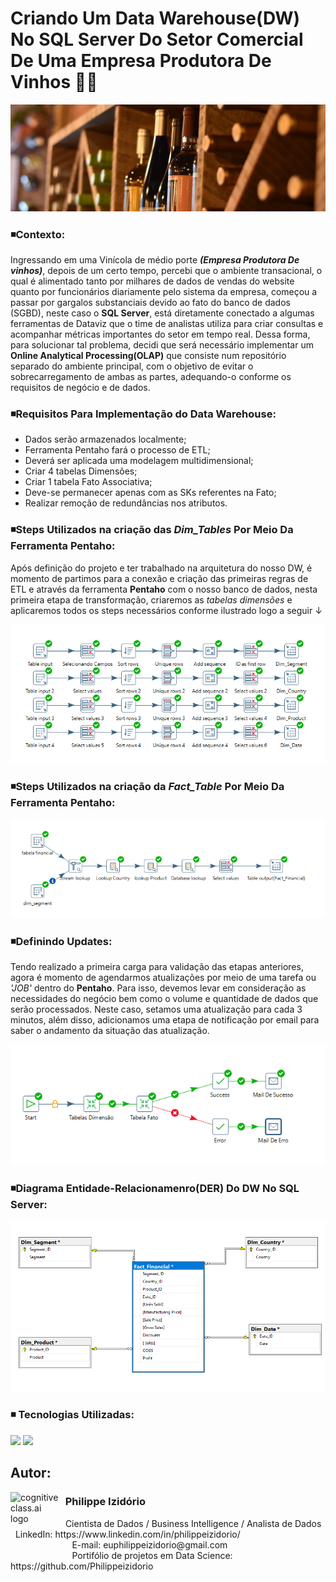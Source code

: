 # Criando Um Data Warehouse(DW) No SQL Server Do Setor Comercial De Uma Empresa Produtora De Vinhos 💱🍇
![Alt ou título da imagem](https://github.com/Philippeizidorio/CriandoDW_SQLEMPVinicola/blob/main/wineryfinan.png)

### ◾Contexto:
Ingressando em uma Vinícola de médio porte ___(Empresa Produtora De vinhos)___, depois de um certo tempo, percebi que o ambiente transacional, o qual é alimentado tanto por milhares de dados de vendas do website quanto por funcionários diariamente pelo sistema da empresa, começou a passar por gargalos substanciais devido ao fato do banco de dados (SGBD), neste caso o __SQL Server__, está diretamente conectado a algumas ferramentas de Dataviz que o time de analistas utiliza para criar consultas e acompanhar métricas importantes do setor em tempo real. Dessa forma, para solucionar tal problema, decidi que será necessário implementar um __Online Analytical Processing(OLAP)__ que consiste num repositório separado do ambiente principal, com o objetivo de evitar o sobrecarregamento de ambas as partes, adequando-o conforme os requisitos de negócio e de dados. 

### ◾Requisitos Para Implementação do Data Warehouse:
- Dados serão armazenados localmente;
- Ferramenta Pentaho fará o processo de ETL;
- Deverá ser aplicada uma modelagem multidimensional;
- Criar 4 tabelas Dimensões;
- Criar 1 tabela Fato Associativa;
- Deve-se permanecer apenas com as SKs referentes na Fato;
- Realizar remoção de redundâncias nos atributos.

### ◾Steps Utilizados na criação das ___Dim_Tables___ Por Meio Da Ferramenta __Pentaho__:
Após definição do projeto e ter trabalhado na arquitetura do nosso DW, é momento de partimos para a conexão e criação das primeiras regras de ETL e através da ferramenta __Pentaho__
com o nosso banco de dados, nesta primeira etapa de transformação, criaremos as _tabelas dimensões_ e aplicaremos todos os steps necessários conforme ilustrado logo a seguir ↓

![DIM](https://github.com/Philippeizidorio/CriandoDW_SQLEMPVinicola/blob/main/ETL%20-%20DIM_Tables.png)

### ◾Steps Utilizados na criação da ___Fact_Table___ Por Meio Da Ferramenta __Pentaho__:

![FACT](https://github.com/Philippeizidorio/CriandoDW_SQLEMPVinicola/blob/main/ETL-%20Fact_Table.png)

### ◾Definindo Updates: 
Tendo realizado a primeira carga para validação das etapas anteriores, agora é momento de agendarmos atualizações por meio de uma tarefa ou _'JOB'_ dentro do __Pentaho__. Para isso, devemos levar em consideração as necessidades do negócio bem como o volume e quantidade de dados que serão processados. Neste caso, setamos uma atualização para cada 3 minutos, além disso, adicionamos uma etapa de notificação por email para saber o andamento da situação das atualização.

![jobupdate](https://github.com/Philippeizidorio/CriandoDW_SQLEMPVinicola/blob/main/Update_JOB.png)

### ◾Diagrama Entidade-Relacionamenro(DER) Do DW No SQL Server: 

![DER](https://github.com/Philippeizidorio/CriandoDW_SQLEMPVinicola/blob/main/DER_COM_DW.png)

### ◾ Tecnologias Utilizadas: 
<div <br> 
<img src="https://img.shields.io/badge/Microsoft%20SQL%20Server-CC2927?style=for-the-badge&logo=microsoft%20sql%20server&logoColor=white">
<img src="https://img.shields.io/badge/Microsoft_Excel-217346?style=for-the-badge&logo=microsoft-excel&logoColor=white">
</div> 

## Autor:

<img  src="https://github.com/Philippeizidorio/Dashboard_PowerBIMarketing/assets/145637595/dd3c301c-3cd3-4808-92c8-a321553f7acf" width="80" alt="cognitiveclass.ai logo" align="left" /> 

### &nbsp;&nbsp;Philippe Izidório

<p>
&nbsp;&nbsp;Cientista de Dados / Business Intelligence / Analista de Dados<br/>
&nbsp;&nbsp;LinkedIn: https://www.linkedin.com/in/philippeizidorio/<br/>
&nbsp;&nbsp;&nbsp;&nbsp;&nbsp;&nbsp;&nbsp;&nbsp;&nbsp;&nbsp;&nbsp;&nbsp;&nbsp;&nbsp;&nbsp;&nbsp;&nbsp;&nbsp;&nbsp;&nbsp;&nbsp;&nbsp;&nbsp;&nbsp;&nbsp;E-mail: euphilippeizidorio@gmail.com<br/>
&nbsp;&nbsp;&nbsp;&nbsp;&nbsp;&nbsp;&nbsp;&nbsp;&nbsp;&nbsp;&nbsp;&nbsp;&nbsp;&nbsp;&nbsp;&nbsp;&nbsp;&nbsp;&nbsp;&nbsp;&nbsp;&nbsp;&nbsp;&nbsp;&nbsp;Portifólio de projetos em Data Science: https://github.com/Philippeizidorio
</p>

